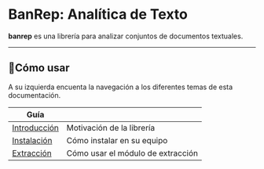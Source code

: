 # BanRep: Analítica de Texto

[web_banrep]: http://www.banrep.gov.co/

**banrep** es una librería para analizar conjuntos de documentos textuales.

----

## 📖Cómo usar

A su izquierda encuenta la navegación a los diferentes temas de esta documentación.

| Guía                       |                                  |
|----------------------------|----------------------------------|
| [Introducción][intro]      | Motivación de la librería        |
| [Instalación][instalacion] | Cómo instalar en su equipo       |
| [Extracción][extraccion]    | Cómo usar el módulo de extracción            |

[intro]: intro.md
[instalacion]: instalacion.md
[extraccion]: uso_extraccion.md

